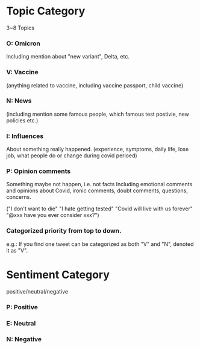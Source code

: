 # Topic Category
3~8 Topics

### O: Omicron
Including mention about "new variant", Delta, etc.

### V: Vaccine 
(anything related to vaccine, including vaccine passport, child vaccine)

### N: News 
(including mention some famous people, which famous test postivie, new policies etc.)

### I: Influences 
About something really happened.
(experience, symptoms, daily life, lose job, what people do or change during covid perioed)

### P: Opinion comments 
Something maybe not happen, i.e. not facts
Including emotional comments and opinions about Covid, ironic comments, doubt comments, questions, concerns.

("I don't want to die" "I hate getting tested" "Covid will live with us forever" "@xxx have you ever consider xxx?")

### Categorized priority from top to down. 

e.g.: If you find one tweet can be categorized as both
"V" and "N", denoted it as "V".


# Sentiment Category
positive/neutral/negative

### P: Positive

### E: Neutral

### N: Negative

